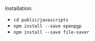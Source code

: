 Installation:

* `cd public/javascripts`
* `npm install --save openpgp`
* `npm install --save file-saver`
